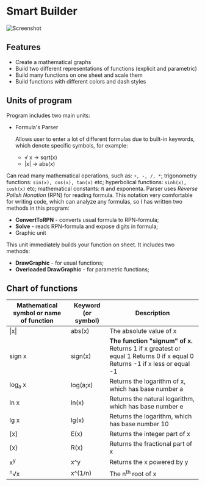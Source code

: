 # Smart Builder
![Screenshot](https://pp.vk.me/c628324/v628324649/224ee/x9U4wMQ0K-c.jpg)

## Features

- Create a mathematical graphs
- Build two different representations of functions (explicit and parametric)
- Build many functions on one sheet and scale them
- Build functions with different colors and dash styles

## Units of program

Program includes two main units:

- Formula's Parser

  Allows user to enter a lot of different formulas due to built-in keywords, which denote specific symbols, for example:
  - &radic; x &rarr; sqrt(x)
  - |x| &rarr; abs(x)
  
 Can read many mathematical operations, such as: `+, -, /, *`; trigonometry functions: `sin(x), cos(x), tan(x)` etc; hyperbolical functions: `sinh(x), cosh(x)` etc; mathematical constants: &pi; and exponenta.
 Parser uses *Reverse Polish Nonation* (RPN) for reading formula. This notation very comfortable for writing code, which can analyze any formulas, so I has written two methods in this program:
  - **ConvertToRPN** - converts usual formula to RPN-formula;
  - **Solve** - reads RPN-formula and expose digits in formula;
- Graphic unit

 This unit immediately builds your function on sheet. It includes two methods:
 - **DrawGraphic** - for usual functions;
 - **Overloaded DrawGraphic** - for parametric functions;

## Chart of functions

| Mathematical symbol or name of function | Keyword (or symbol) | Description |
|-----------------------------------------|---------------------|-------------|
| \|x\| | abs(x) | The absolute value of x | &radic;x | sqrt(x) | The square root of x |
| sign x | sign(x) | **The function "signum" of x.** Returns 1 if x greatest or equal 1 Returns 0 if x equal 0 Returns -1 if x less or equal -1 |
| log<sub>a</sub> x | log(a;x) | Returns the logarithm of x, which has base number a |
| ln x | ln(x) | Returns the natural logarithm, which has base number e |
| lg x | lg(x) | Returns the logarithm, which has base number 10 |
| [x] | E(x) | Returns the integer part of x |
| {x} | R(x) | Returns the fractional part of x |
| x<sup>y</sup> | x^y | Returns the x powered by y |
| <sup>n</sup>&radic;x | x^(1/n) | The n<sup>th</sup> root of x |
